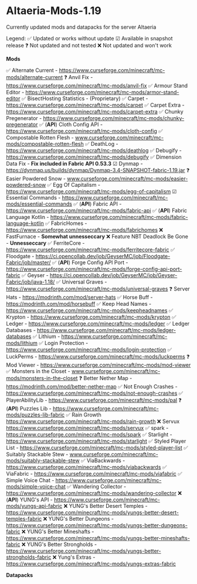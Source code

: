 # Altaeria-Mods-1.19
Currently updated mods and datapacks for the server Altaeria

Legend:
✅ Updated or works without update
☑ Available in snapshot release
❓ Not updated and not tested
❌ Not updated and won't work

**Mods**

✅ Alternate Current - https://www.curseforge.com/minecraft/mc-mods/alternate-current
❓ Anvil Fix - https://www.curseforge.com/minecraft/mc-mods/anvil-fix
✅ Armour Stand Editor - https://www.curseforge.com/minecraft/mc-mods/armor-stand-editor
✅ BisectHosting Statistics - (Proprietary)
✅ Carpet - https://www.curseforge.com/minecraft/mc-mods/carpet
✅ Carpet Extra - https://www.curseforge.com/minecraft/mc-mods/carpet-extra
✅ Chunky Pregenerator - https://www.curseforge.com/minecraft/mc-mods/chunky-pregenerator
✅ (**API**) Cloth Config API - https://www.curseforge.com/minecraft/mc-mods/cloth-config
✅ Compostable Rotten Flesh - www.curseforge.com/minecraft/mc-mods/compostable-rotten-flesh
✅ DeathLog - https://www.curseforge.com/minecraft/mc-mods/deathlog
✅ Debugify - https://www.curseforge.com/minecraft/mc-mods/debugify
✅ Dimension Data Fix - **Fix included in Fabric API 0.53.3**
☑ Dynmap - https://dynmap.us/builds/dynmap/Dynmap-3.4-SNAPSHOT-fabric-1.19.jar
❓ Easier Powdered Snow - www.curseforge.com/minecraft/mc-mods/easier-powdered-snow
✅ Egg Of Capitalism - https://www.curseforge.com/minecraft/mc-mods/egg-of-capitalism
☑ Essential Commands - https://www.curseforge.com/minecraft/mc-mods/essential-commands
✅ (**API**) Fabric API - https://www.curseforge.com/minecraft/mc-mods/fabric-api
✅ (**API**) Fabric Language Kotlin - https://www.curseforge.com/minecraft/mc-mods/fabric-language-kotlin
✅ FabricHomes - https://www.curseforge.com/minecraft/mc-mods/fabrichomes
❌ FastFurnace - **Somewhat unnesseccary**
❌ Feature NBT Deadlock Be Gone - **Unnesseccary**
✅ FerriteCore - https://www.curseforge.com/minecraft/mc-mods/ferritecore-fabric
✅ Floodgate - https://ci.opencollab.dev/job/GeyserMC/job/Floodgate-Fabric/job/master/
✅ (**API**) Forge Config API Port - https://www.curseforge.com/minecraft/mc-mods/forge-config-api-port-fabric
✅ Geyser - https://ci.opencollab.dev/job/GeyserMC/job/Geyser-Fabric/job/java-1.18/
✅ Universal Graves - https://www.curseforge.com/minecraft/mc-mods/universal-graves
❓ Server Hats - https://modrinth.com/mod/server-hats
✅ Horse Buff - https://modrinth.com/mod/horsebuff
✅ Keep Head Names - https://www.curseforge.com/minecraft/mc-mods/keepheadnames
✅ Krypton - https://www.curseforge.com/minecraft/mc-mods/krypton
✅ Ledger - https://www.curseforge.com/minecraft/mc-mods/ledger
✅ Ledger Databases - https://www.curseforge.com/minecraft/mc-mods/ledger-databases
✅ Lithium - https://www.curseforge.com/minecraft/mc-mods/lithium
✅ Login Protection - https://www.curseforge.com/minecraft/mc-mods/login-protection
✅ LuckPerms - https://www.curseforge.com/minecraft/mc-mods/luckperms
❓ Mod Viewer - https://www.curseforge.com/minecraft/mc-mods/mod-viewer
✅ Monsters in the Closet - www.curseforge.com/minecraft/mc-mods/monsters-in-the-closet
❓ Better Nether Map - https://modrinth.com/mod/better-nether-map
✅ Not Enough Crashes - https://www.curseforge.com/minecraft/mc-mods/not-enough-crashes
✅ PlayerAbilityLib - https://www.curseforge.com/minecraft/mc-mods/pal
❓ (**API**) Puzzles Lib - https://www.curseforge.com/minecraft/mc-mods/puzzles-lib-fabric
✅ Rain Growth https://www.curseforge.com/minecraft/mc-mods/rain-growth 
❌ Servux https://www.curseforge.com/minecraft/mc-mods/servux
✅ spark - https://www.curseforge.com/minecraft/mc-mods/spark
✅ Starlight - https://www.curseforge.com/minecraft/mc-mods/starlight
✅ Styled Player List - https://www.curseforge.com/minecraft/mc-mods/styled-player-list
✅ Suitably Stackable Stew - www.curseforge.com/minecraft/mc-mods/suitably-stackable-stew
✅ ViaBackwards - https://www.curseforge.com/minecraft/mc-mods/viabackwards
✅ ViaFabric - https://www.curseforge.com/minecraft/mc-mods/viafabric
✅ Simple Voice Chat - https://www.curseforge.com/minecraft/mc-mods/simple-voice-chat
✅ Wandering Collector - https://www.curseforge.com/minecraft/mc-mods/wandering-collector 
❌ (**API**) YUNG's API - https://www.curseforge.com/minecraft/mc-mods/yungs-api-fabric
❌ YUNG's Better Desert Temples - https://www.curseforge.com/minecraft/mc-mods/yungs-better-desert-temples-fabric
❌ YUNG's Better Dungeons - https://www.curseforge.com/minecraft/mc-mods/yungs-better-dungeons-fabric
❌ YUNG's Better Mineshafts - https://www.curseforge.com/minecraft/mc-mods/yungs-better-mineshafts-fabric
❌ YUNG's Better Strongholds - https://www.curseforge.com/minecraft/mc-mods/yungs-better-strongholds-fabric
❌ Yung's Extras - https://www.curseforge.com/minecraft/mc-mods/yungs-extras-fabric

**Datapacks**

